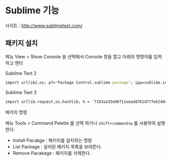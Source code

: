 # Sublime 기능

사이트 : http://www.sublimetext.com/

## 패키지 설치

메뉴 View > Show Console 을 선택해서 Console 창을 열고 아래의 명령어를 입력하고 엔터

Sublime Text 2

```cmd
import urllib2,os; pf='Package Control.sublime-package'; ipp=sublime.installed_packages_path(); os.makedirs(ipp) if not os.path.exists(ipp) else None; urllib2.install_opener(urllib2.build_opener(urllib2.ProxyHandler())); open(os.path.join(ipp,pf),'wb').write(urllib2.urlopen('http://sublime.wbond.net/'+pf.replace(' ','%20')).read()); print('Please restart Sublime Text to finish installation')
```

Sublime Text 3

```cmd
import urllib.request,os,hashlib; h = '7183a2d3e96f11eeadd761d777e62404' + 'e330c659d4bb41d3bdf022e94cab3cd0'; pf = 'Package Control.sublime-package'; ipp = sublime.installed_packages_path(); urllib.request.install_opener( urllib.request.build_opener( urllib.request.ProxyHandler()) ); by = urllib.request.urlopen( 'http://sublime.wbond.net/' + pf.replace(' ', '%20')).read(); dh = hashlib.sha256(by).hexdigest(); print('Error validating download (got %s instead of %s), please try manual install' % (dh, h)) if dh != h else open(os.path.join( ipp, pf), 'wb' ).write(by)
```

패키지 명령

메뉴 Tools > Command Palette 를 선택 하거나 `shift+command+p` 를 사용하여 실행한다.

* Install Pacakge : 패키지를 설치하는 명령
* List Package : 설치된 패키지 목록을 보여준다.
* Remove Pacakage :  패키지를 삭제한다.

